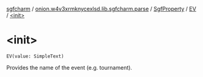 [sgfcharm](../../../index.md) / [onion.w4v3xrmknycexlsd.lib.sgfcharm.parse](../../index.md) / [SgfProperty](../index.md) / [EV](index.md) / [&lt;init&gt;](./-init-.md)

# &lt;init&gt;

`EV(value: SimpleText)`

Provides the name of the event (e.g. tournament).


